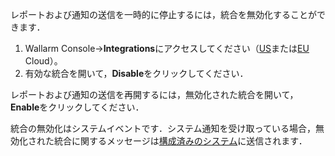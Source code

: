 レポートおよび通知の送信を一時的に停止するには，統合を無効化することができます．

1. Wallarm Console→**Integrations**にアクセスしてください（[US](https://us1.my.wallarm.com/integrations/)または[EU](https://my.wallarm.com/integrations/) Cloud）。
2. 有効な統合を開いて，**Disable**をクリックしてください．

レポートおよび通知の送信を再開するには，無効化された統合を開いて，**Enable**をクリックしてください．

統合の無効化はシステムイベントです．システム通知を受け取っている場合，無効化された統合に関するメッセージは[構成済みのシステム](integrations-intro.md#integration-types)に送信されます．